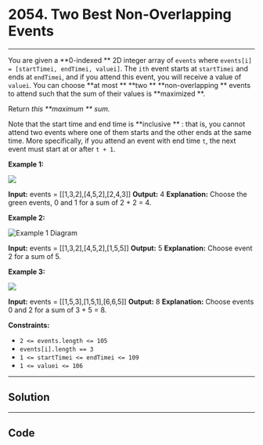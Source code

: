 # 2054. Two Best Non-Overlapping Events

---

You are given a **0-indexed ** 2D integer array of `events` where `events[i] = [startTimei, endTimei, valuei]`. The `ith` event starts at `startTimei` and ends at `endTimei`, and if you attend this event, you will receive a value of `valuei`. You can choose **at most ** **two ** **non-overlapping ** events to attend such that the sum of their values is **maximized **.

Return _this **maximum ** sum._

Note that the start time and end time is **inclusive ** : that is, you cannot attend two events where one of them starts and the other ends at the same time. More specifically, if you attend an event with end time `t`, the next event must start at or after `t + 1`.

 

**Example 1:**

![](https://assets.leetcode.com/uploads/2021/09/21/picture5.png)


**Input:** events = [[1,3,2],[4,5,2],[2,4,3]]
**Output:** 4
**Explanation:** Choose the green events, 0 and 1 for a sum of 2 + 2 = 4.


**Example 2:**

![Example 1 Diagram](https://assets.leetcode.com/uploads/2021/09/21/picture1.png)


**Input:** events = [[1,3,2],[4,5,2],[1,5,5]]
**Output:** 5
**Explanation:** Choose event 2 for a sum of 5.


**Example 3:**

![](https://assets.leetcode.com/uploads/2021/09/21/picture3.png)


**Input:** events = [[1,5,3],[1,5,1],[6,6,5]]
**Output:** 8
**Explanation:** Choose events 0 and 2 for a sum of 3 + 5 = 8.

 

**Constraints:**

  * `2 <= events.length <= 105`
  * `events[i].length == 3`
  * `1 <= startTimei <= endTimei <= 109`
  * `1 <= valuei <= 106`

---

## Solution



---

## Code
```python


```